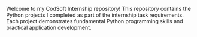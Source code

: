 Welcome to my CodSoft Internship repository! This repository contains the Python projects I completed as part of the internship task requirements. Each project demonstrates fundamental Python programming skills and practical application development.
